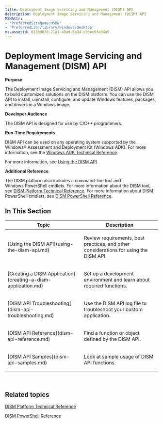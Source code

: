```yaml
---
title: Deployment Image Servicing and Management (DISM) API
description: Deployment Image Servicing and Management (DISM) API
MSHAttr:
- 'PreferredSiteName:MSDN'
- 'PreferredLib:/library/windows/desktop'
ms.assetid: 6138d878-71a1-49ad-8a34-c93ec6fa94a5
---
```


# Deployment Image Servicing and Management (DISM) API


**Purpose**

The Deployment Image Servicing and Management (DISM) API allows you to build customized solutions on the DISM platform. You can use the DISM API to install, uninstall, configure, and update Windows features, packages, and drivers in a Windows image.

**Developer Audience**

The DISM API is designed for use by C/C++ programmers.

**Run-Time Requirements**

DISM API can be used on any operating system supported by the Windows® Assessment and Deployment Kit (Windows ADK). For more information, see the [Windows ADK Technical Reference](http://go.microsoft.com/fwlink/?LinkId=206587).

For more information, see [Using the DISM API](using-the-dism-api.md).

**Additional Reference**

The DISM platform also includes a command-line tool and Windows PowerShell cmdlets. For more information about the DISM tool, see [DISM Platform Technical Reference](http://go.microsoft.com/fwlink/?LinkId=200687). For more information about DISM PowerShell cmdlets, see [DISM PowerShell Reference](http://go.microsoft.com/fwlink/?LinkId=237612).

## <span id="In_This_Section"></span><span id="in_this_section"></span><span id="IN_THIS_SECTION"></span>In This Section


<table>
<colgroup>
<col width="50%" />
<col width="50%" />
</colgroup>
<thead>
<tr class="header">
<th>Topic</th>
<th>Description</th>
</tr>
</thead>
<tbody>
<tr class="odd">
<td><p>[Using the DISM API](using-the-dism-api.md)</p></td>
<td><p>Review requirements, best practices, and other considerations for using the DISM API.</p></td>
</tr>
<tr class="even">
<td><p>[Creating a DISM Application](creating-a-dism-application.md)</p></td>
<td><p>Set up a development environment and learn about required functions.</p></td>
</tr>
<tr class="odd">
<td><p>[DISM API Troubleshooting](dism-api-troubleshooting.md)</p></td>
<td><p>Use the DISM API log file to troubleshoot your custom application.</p></td>
</tr>
<tr class="even">
<td><p>[DISM API Reference](dism-api-reference.md)</p></td>
<td><p>Find a function or object defined by the DISM API.</p></td>
</tr>
<tr class="odd">
<td><p>[DISM API Samples](dism-api-samples.md)</p></td>
<td><p>Look at sample usage of DISM API functions.</p></td>
</tr>
</tbody>
</table>

 

## <span id="related_topics"></span>Related topics


[DISM Platform Technical Reference](http://go.microsoft.com/fwlink/?LinkId=200687)

[DISM PowerShell Reference](http://go.microsoft.com/fwlink/?LinkId=237612)

 

 




